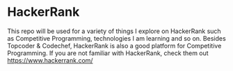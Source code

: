 # HackerRank
This repo will be used for a variety of things I explore on HackerRank such as Competitive Programming, technologies I am learning and so on.
Besides Topcoder & Codechef, HackerRank is also a good platform for Competitive Programming.
If you are not familiar with HackerRank, check them out https://www.hackerrank.com/
